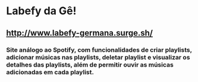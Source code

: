 # Labefy da Gê!

## http://www.labefy-germana.surge.sh/

### Site análogo ao Spotify, com funcionalidades de criar playlists, adicionar músicas nas playlists, deletar playlist e visualizar os detalhes das playlists, além de permitir ouvir as músicas adicionadas em cada playlist. 
